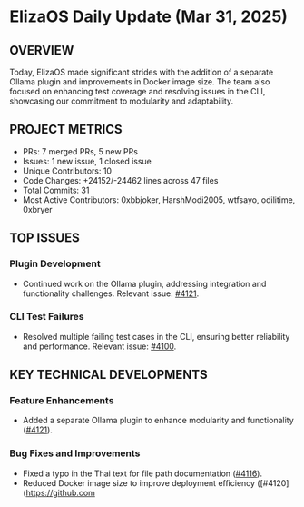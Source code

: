 # ElizaOS Daily Update (Mar 31, 2025)

## OVERVIEW 
Today, ElizaOS made significant strides with the addition of a separate Ollama plugin and improvements in Docker image size. The team also focused on enhancing test coverage and resolving issues in the CLI, showcasing our commitment to modularity and adaptability.

## PROJECT METRICS
- PRs: 7 merged PRs, 5 new PRs
- Issues: 1 new issue, 1 closed issue
- Unique Contributors: 10
- Code Changes: +24152/-24462 lines across 47 files
- Total Commits: 31
- Most Active Contributors: 0xbbjoker, HarshModi2005, wtfsayo, odilitime, 0xbryer

## TOP ISSUES
### Plugin Development
- Continued work on the Ollama plugin, addressing integration and functionality challenges. Relevant issue: [#4121](https://github.com/elizaos/eliza/pull/4121).

### CLI Test Failures
- Resolved multiple failing test cases in the CLI, ensuring better reliability and performance. Relevant issue: [#4100](https://github.com/elizaos/eliza/pull/4100).

## KEY TECHNICAL DEVELOPMENTS
### Feature Enhancements
- Added a separate Ollama plugin to enhance modularity and functionality ([#4121](https://github.com/elizaos/eliza/pull/4121)).
  
### Bug Fixes and Improvements
- Fixed a typo in the Thai text for file path documentation ([#4116](https://github.com/elizaos/eliza/pull/4116)).
- Reduced Docker image size to improve deployment efficiency ([#4120](https://github.com